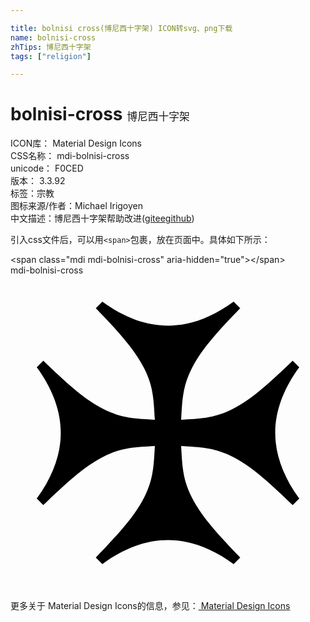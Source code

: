 ```yaml
---

title: bolnisi cross(博尼西十字架) ICON转svg、png下载
name: bolnisi-cross
zhTips: 博尼西十字架
tags: ["religion"]

---
```


# bolnisi-cross  <small style="font-size: 60%;font-weight: 100">博尼西十字架</small>


<div class="detail-page">
<p>
<span>
ICON库：
<span class="badge-secondary badge">Material Design Icons</span> 
</span>
<br/>
<span>
CSS名称：
<span class="badge-secondary badge">mdi-bolnisi-cross</span> 
</span>
<br/>
<span>
unicode：
<span class="badge-secondary badge">F0CED</span> 
<copy-btn content='F0CED' btn-title=""></copy-btn>
<copy-btn :content='String.fromCodePoint(parseInt("F0CED", 16))' btn-title="复制U"></copy-btn>
</span>
<br/>
<span>
版本：
<span class="badge-secondary badge">3.3.92</span> 
</span><br/><span>标签：<span class="badge-light badge"><router-link to="/tags/religion.html">宗教</router-link></span></span>
<br/>
<span>图标来源/作者：<span class="badge-light badge">Michael Irigoyen</span></span> 
<br/>
<span class="zh-detail">中文描述：<span class="badge-primary badge">博尼西十字架</span><span class="help-link"><span>帮助改进</span>(<a href="https://gitee.com/liuwave/icon-helper/edit/master/json/material/bolnisi-cross.json" target="_blank" rel="noopener noreferrer">gitee</a><a href="https://github.com/liuwave/icon-helper/edit/master/json/material/bolnisi-cross.json" target="_blank" rel="noopener noreferrer">github</a></span>)</span><br/>
</p>
</div>
<div class="alert alert-dark">
  <i class="mdi mdi-bolnisi-cross mdi-48px"></i>
  <i class="mdi mdi-bolnisi-cross mdi-36px"></i>
  <i class="mdi mdi-bolnisi-cross mdi-24px"></i>
  <i class="mdi mdi-bolnisi-cross mdi-18px"></i>
</div>
<div>
  <p>引入css文件后，可以用<code>&lt;span&gt;</code>包裹，放在页面中。具体如下所示：    
  </p>
  <div class="alert alert-primary" style="font-size: 14px">
    &lt;span class="mdi mdi-bolnisi-cross" aria-hidden="true"&gt;&lt;/span&gt;
    <copy-btn content='<span class="mdi mdi-bolnisi-cross" aria-hidden="true"></span>'></copy-btn>
  </div>
  <div class="alert alert-secondary">
    <i class="mdi mdi-bolnisi-cross"
    style="font-size: 24px"
    aria-hidden="true"></i> mdi-bolnisi-cross
    <copy-btn content="mdi-bolnisi-cross" btn-title="复制图标名称"></copy-btn>
  </div>
</div>
<div id="svg" class="svg-wrap">
<svg xmlns="http://www.w3.org/2000/svg" viewBox="0 0 24 24"><path d="M22,7L21.5,6.5C19.93,8 18.47,9.4 16.93,10.18C15.5,10.91 14.44,10.91 13,11C13.09,9.56 13.09,8.5 13.82,7.07C14.6,5.53 16,4.07 17.5,2.5L17,2C15.32,3.23 13.64,3.83 12,3.83C10.36,3.83 8.68,3.23 7,2L6.5,2.5C8,4.07 9.4,5.53 10.18,7.07C10.91,8.5 10.91,9.56 11,11C9.56,10.91 8.5,10.91 7.07,10.18C5.53,9.4 4.06,8 2.5,6.5L2,7C3.23,8.68 3.83,10.36 3.83,12C3.83,13.64 3.23,15.32 2,17L2.5,17.5C4.07,16 5.53,14.6 7.07,13.82C8.5,13.09 9.56,13.09 11,13C10.91,14.44 10.91,15.5 10.18,16.93C9.4,18.47 8,19.93 6.5,21.5L7,22C8.68,20.77 10.36,20.17 12,20.17C13.64,20.17 15.32,20.77 17,22L17.5,21.5C16,19.93 14.6,18.47 13.82,16.93C13.09,15.5 13.09,14.44 13,13C14.44,13.09 15.5,13.09 16.93,13.82C18.47,14.6 19.93,16 21.5,17.5L22,17C20.77,15.32 20.17,13.64 20.17,12C20.17,10.36 20.77,8.68 22,7Z" /></svg>
</div>
<detail full-name='mdi-bolnisi-cross'></detail>
    
<div><p>更多关于 Material Design Icons的信息，参见：<a target="_blank" href="https://iconhelper.cn/material.html"> Material Design Icons</a>
</p></div>
